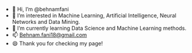 - 👋 Hi, I’m @behnamfani
- 👀 I’m interested in Machine Learning, Artificial Intelligence, Neural Networks and Data Mining.
- 🌱 I’m currently learning Data Science and Machine Learning methods.
- 📫 Behnam.fani18@gmail.com
- 😄 Thank you for checking my page!

<!---
behnamfani/behnamfani is a ✨ special ✨ repository because its `README.md` (this file) appears on your GitHub profile.
You can click the Preview link to take a look at your changes.
--->
